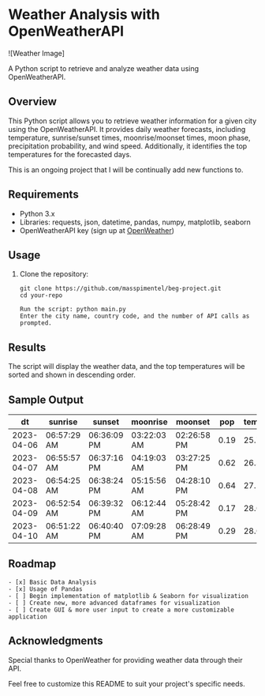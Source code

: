 # Weather Analysis with OpenWeatherAPI

![Weather Image]

A Python script to retrieve and analyze weather data using OpenWeatherAPI.

## Overview

This Python script allows you to retrieve weather information for a given city using the OpenWeatherAPI. It provides daily weather forecasts, including temperature, sunrise/sunset times, moonrise/moonset times, moon phase, precipitation probability, and wind speed. Additionally, it identifies the top temperatures for the forecasted days.

This is an ongoing project that I will be continually add new functions to. 

## Requirements

- Python 3.x
- Libraries: requests, json, datetime, pandas, numpy, matplotlib, seaborn
- OpenWeatherAPI key (sign up at [OpenWeather](https://openweathermap.org/))

## Usage

1. Clone the repository:

   ```
   git clone https://github.com/masspimentel/beg-project.git
   cd your-repo

   Run the script: python main.py
   Enter the city name, country code, and the number of API calls as prompted.

## Results
The script will display the weather data, and the top temperatures will be sorted and shown in descending order.

## Sample Output
|       dt     |     sunrise   |     sunset    |     moonrise  |     moonset   |  pop  |  temp_max  |
|---------------|--------------|---------------|---------------|---------------|-------|------------|
|  2023-04-06  |  06:57:29 AM  |  06:36:09 PM  |  03:22:03 AM  |  02:26:58 PM  |  0.19  |  25.73  |
|  2023-04-07  |  06:55:57 AM  |  06:37:16 PM  |  04:19:03 AM  |  03:27:25 PM  |  0.62  |  26.37  |
|  2023-04-08  |  06:54:25 AM  |  06:38:24 PM  |  05:15:56 AM  |  04:28:10 PM  |  0.64  |  27.19  |
|  2023-04-09  |  06:52:54 AM  |  06:39:32 PM  |  06:12:44 AM  |  05:28:42 PM  |  0.17  |  28.01  |
|  2023-04-10  |  06:51:22 AM  |  06:40:40 PM  |  07:09:28 AM  |  06:28:49 PM  |  0.29  |  28.05  |


## Roadmap
```
- [x] Basic Data Analysis
- [x] Usage of Pandas
- [ ] Begin implementation of matplotlib & Seaborn for visualization
- [ ] Create new, more advanced dataframes for visualization
- [ ] Create GUI & more user input to create a more customizable application
```

## Acknowledgments
Special thanks to OpenWeather for providing weather data through their API.

Feel free to customize this README to suit your project's specific needs.